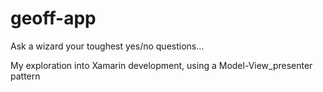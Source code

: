 # geoff-app
Ask a wizard your toughest yes/no questions...

My exploration into Xamarin development, using a Model-View_presenter pattern
